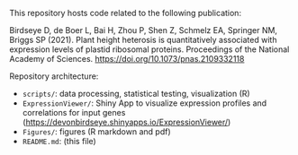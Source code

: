 This repository hosts code related to the following publication:

Birdseye D, de Boer L, Bai H, Zhou P, Shen Z, Schmelz EA, Springer NM, Briggs SP (2021). Plant height heterosis is quantitatively associated with expression levels of plastid ribosomal proteins. Proceedings of the National Academy of Sciences. https://doi.org/10.1073/pnas.2109332118

Repository architecture:
- `scripts/`: data processing, statistical testing, visualization (R)
- `ExpressionViewer/`: Shiny App to visualize expression profiles and correlations for input genes (https://devonbirdseye.shinyapps.io/ExpressionViewer/)
- `Figures/`: figures (R markdown and pdf)
- `README.md`: (this file)
